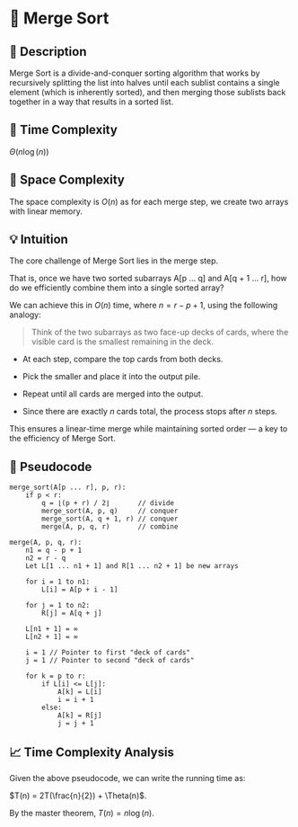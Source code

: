 # 🧠 Merge Sort

## 📝 Description

Merge Sort is a divide-and-conquer sorting algorithm that works by recursively splitting the list into halves until each sublist contains a single element (which is inherently sorted),
and then merging those sublists back together in a way that results in a sorted list.

## 💾 Time Complexity

$\Theta(n\log(n))$

## 💾 Space Complexity

The space complexity is $O(n)$ as for each merge step, we create two arrays with linear memory.

## 💡 Intuition

The core challenge of Merge Sort lies in the merge step.

That is, once we have two sorted subarrays A[p ... q] and A[q + 1 ... r], how do we efficiently combine them into a single sorted array?

We can achieve this in $O(n)$ time, where $n = r - p + 1$, using the following analogy:

> Think of the two subarrays as two face-up decks of cards, where the visible card is the smallest remaining in the deck.

- At each step, compare the top cards from both decks.

- Pick the smaller and place it into the output pile.

- Repeat until all cards are merged into the output.

- Since there are exactly $n$ cards total, the process stops after $n$ steps.

This ensures a linear-time merge while maintaining sorted order — a key to the efficiency of Merge Sort.

## 🧾 Pseudocode

```text
merge_sort(A[p ... r], p, r):
    if p < r:
        q = ⌊(p + r) / 2⌋       // divide
        merge_sort(A, p, q)     // conquer
        merge_sort(A, q + 1, r) // conquer
        merge(A, p, q, r)       // combine
```

```text
merge(A, p, q, r):
    n1 = q - p + 1
    n2 = r - q
    Let L[1 ... n1 + 1] and R[1 ... n2 + 1] be new arrays

    for i = 1 to n1:
        L[i] = A[p + i - 1]

    for j = 1 to n2:
        R[j] = A[q + j]

    L[n1 + 1] = ∞
    L[n2 + 1] = ∞

    i = 1 // Pointer to first "deck of cards"
    j = 1 // Pointer to second "deck of cards"

    for k = p to r:
        if L[i] <= L[j]:
            A[k] = L[i]
            i = i + 1
        else:
            A[k] = R[j]
            j = j + 1
```

## 📈 Time Complexity Analysis

Given the above pseudocode, we can write the running time as:

$T(n) = 2T(\frac{n}{2}) + \Theta(n)$.

By the master theorem, $T(n) = n\log(n)$.

